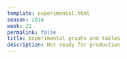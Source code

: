 ```yaml
---
template: experimental.html
season: 2016
week: 21
permalink: false
title: Experimental graphs and tables
description: Not ready for production
---
```


